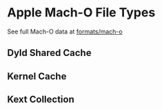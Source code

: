 # Apple Mach-O File Types

See full Mach-O data at [formats/mach-o](formats/mach-o)

## Dyld Shared Cache

## Kernel Cache

## Kext Collection